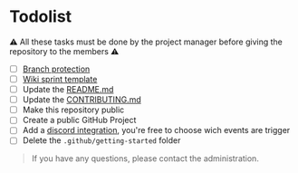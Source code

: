 # Todolist

:warning: All these tasks must be done by the project manager before giving the repository to the members :warning:

- [ ] [Branch protection](./branch_protection_rules.md)
- [ ] [Wiki sprint template](./wiki_sprint_template.md)
- [ ] Update the [README.md](../../README.md)
- [ ] Update the [CONTRIBUTING.md](../../CONTRIBUTING.md)
- [ ] Make this repository public
- [ ] Create a public GitHub Project
- [ ] Add a [discord integration](https://gist.github.com/jagrosh/5b1761213e33fc5b54ec7f6379034a22), you're free to choose wich events are trigger
- [ ] Delete the `.github/getting-started` folder

> If you have any questions, please contact the administration.
